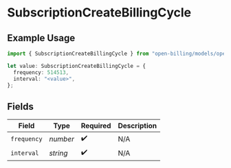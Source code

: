 # SubscriptionCreateBillingCycle

## Example Usage

```typescript
import { SubscriptionCreateBillingCycle } from "open-billing/models/operations";

let value: SubscriptionCreateBillingCycle = {
  frequency: 514513,
  interval: "<value>",
};
```

## Fields

| Field              | Type               | Required           | Description        |
| ------------------ | ------------------ | ------------------ | ------------------ |
| `frequency`        | *number*           | :heavy_check_mark: | N/A                |
| `interval`         | *string*           | :heavy_check_mark: | N/A                |